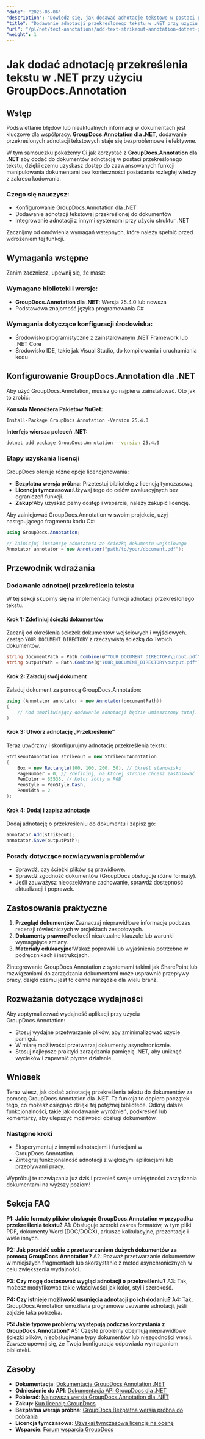 ```yaml
---
"date": "2025-05-06"
"description": "Dowiedz się, jak dodawać adnotacje tekstowe w postaci przekreśleń w dokumentach, korzystając z biblioteki GroupDocs.Annotation dla platformy .NET. Dzięki temu usprawnisz przeglądanie dokumentów i współpracę."
"title": "Dodawanie adnotacji przekreślonego tekstu w .NET przy użyciu GroupDocs.Annotation"
"url": "/pl/net/text-annotations/add-text-strikeout-annotation-dotnet-groupdocs/"
"weight": 1
---
```


# Jak dodać adnotację przekreślenia tekstu w .NET przy użyciu GroupDocs.Annotation

## Wstęp

Podświetlanie błędów lub nieaktualnych informacji w dokumentach jest kluczowe dla współpracy. **GroupDocs.Annotation dla .NET**, dodawanie przekreślonych adnotacji tekstowych staje się bezproblemowe i efektywne.

W tym samouczku pokażemy Ci jak korzystać z **GroupDocs.Annotation dla .NET** aby dodać do dokumentów adnotację w postaci przekreślonego tekstu, dzięki czemu uzyskasz dostęp do zaawansowanych funkcji manipulowania dokumentami bez konieczności posiadania rozległej wiedzy z zakresu kodowania.

### Czego się nauczysz:
- Konfigurowanie GroupDocs.Annotation dla .NET
- Dodawanie adnotacji tekstowej przekreślonej do dokumentów
- Integrowanie adnotacji z innymi systemami przy użyciu struktur .NET

Zacznijmy od omówienia wymagań wstępnych, które należy spełnić przed wdrożeniem tej funkcji.

## Wymagania wstępne

Zanim zaczniesz, upewnij się, że masz:

### Wymagane biblioteki i wersje:
- **GroupDocs.Annotation dla .NET**: Wersja 25.4.0 lub nowsza
- Podstawowa znajomość języka programowania C#

### Wymagania dotyczące konfiguracji środowiska:
- Środowisko programistyczne z zainstalowanym .NET Framework lub .NET Core
- Środowisko IDE, takie jak Visual Studio, do kompilowania i uruchamiania kodu

## Konfigurowanie GroupDocs.Annotation dla .NET

Aby użyć GroupDocs.Annotation, musisz go najpierw zainstalować. Oto jak to zrobić:

**Konsola Menedżera Pakietów NuGet:**
```plaintext
Install-Package GroupDocs.Annotation -Version 25.4.0
```

**Interfejs wiersza poleceń .NET:**
```bash
dotnet add package GroupDocs.Annotation --version 25.4.0
```

### Etapy uzyskania licencji

GroupDocs oferuje różne opcje licencjonowania:
- **Bezpłatna wersja próbna**: Przetestuj bibliotekę z licencją tymczasową.
- **Licencja tymczasowa**:Używaj tego do celów ewaluacyjnych bez ograniczeń funkcji.
- **Zakup**:Aby uzyskać pełny dostęp i wsparcie, należy zakupić licencję.

Aby zainicjować GroupDocs.Annotation w swoim projekcie, użyj następującego fragmentu kodu C#:

```csharp
using GroupDocs.Annotation;

// Zainicjuj instancję adnotatora ze ścieżką dokumentu wejściowego
Annotator annotator = new Annotator("path/to/your/document.pdf");
```

## Przewodnik wdrażania

### Dodawanie adnotacji przekreślenia tekstu

W tej sekcji skupimy się na implementacji funkcji adnotacji przekreślonego tekstu.

#### Krok 1: Zdefiniuj ścieżki dokumentów

Zacznij od określenia ścieżek dokumentów wejściowych i wyjściowych. Zastąp `YOUR_DOCUMENT_DIRECTORY` z rzeczywistą ścieżką do Twoich dokumentów.

```csharp
string documentPath = Path.Combine(@"YOUR_DOCUMENT_DIRECTORY\input.pdf");
string outputPath = Path.Combine(@"YOUR_DOCUMENT_DIRECTORY\output.pdf");
```

#### Krok 2: Załaduj swój dokument

Załaduj dokument za pomocą GroupDocs.Annotation:

```csharp
using (Annotator annotator = new Annotator(documentPath))
{
    // Kod umożliwiający dodawanie adnotacji będzie umieszczony tutaj.
}
```

#### Krok 3: Utwórz adnotację „Przekreślenie”

Teraz utwórzmy i skonfigurujmy adnotację przekreślenia tekstu:

```csharp
StrikeoutAnnotation strikeout = new StrikeoutAnnotation
{
    Box = new Rectangle(100, 100, 200, 50), // Określ stanowisko
    PageNumber = 0, // Zdefiniuj, na której stronie chcesz zastosować
    PenColor = 65535, // Kolor żółty w RGB
    PenStyle = PenStyle.Dash,
    PenWidth = 2
};
```

#### Krok 4: Dodaj i zapisz adnotacje

Dodaj adnotację o przekreśleniu do dokumentu i zapisz go:

```csharp
annotator.Add(strikeout);
annotator.Save(outputPath);
```

### Porady dotyczące rozwiązywania problemów

- Sprawdź, czy ścieżki plików są prawidłowe.
- Sprawdź zgodność dokumentów (GroupDocs obsługuje różne formaty).
- Jeśli zauważysz nieoczekiwane zachowanie, sprawdź dostępność aktualizacji i poprawek.

## Zastosowania praktyczne

1. **Przegląd dokumentów**:Zaznaczaj nieprawidłowe informacje podczas recenzji rówieśniczych w projektach zespołowych.
2. **Dokumenty prawne**:Podkreśl nieaktualne klauzule lub warunki wymagające zmiany.
3. **Materiały edukacyjne**:Wskaż poprawki lub wyjaśnienia potrzebne w podręcznikach i instrukcjach.

Zintegrowanie GroupDocs.Annotation z systemami takimi jak SharePoint lub rozwiązaniami do zarządzania dokumentami może usprawnić przepływy pracy, dzięki czemu jest to cenne narzędzie dla wielu branż.

## Rozważania dotyczące wydajności

Aby zoptymalizować wydajność aplikacji przy użyciu GroupDocs.Annotation:
- Stosuj wydajne przetwarzanie plików, aby zminimalizować użycie pamięci.
- W miarę możliwości przetwarzaj dokumenty asynchronicznie.
- Stosuj najlepsze praktyki zarządzania pamięcią .NET, aby uniknąć wycieków i zapewnić płynne działanie.

## Wniosek

Teraz wiesz, jak dodać adnotację przekreślenia tekstu do dokumentów za pomocą GroupDocs.Annotation dla .NET. Ta funkcja to dopiero początek tego, co możesz osiągnąć dzięki tej potężnej bibliotece. Odkryj dalsze funkcjonalności, takie jak dodawanie wyróżnień, podkreśleń lub komentarzy, aby ulepszyć możliwości obsługi dokumentów.

### Następne kroki
- Eksperymentuj z innymi adnotacjami i funkcjami w GroupDocs.Annotation.
- Zintegruj funkcjonalność adnotacji z większymi aplikacjami lub przepływami pracy.

Wypróbuj te rozwiązania już dziś i przenieś swoje umiejętności zarządzania dokumentami na wyższy poziom!

## Sekcja FAQ

**P1: Jakie formaty plików obsługuje GroupDocs.Annotation w przypadku przekreślenia tekstu?**
A1: Obsługuje szeroki zakres formatów, w tym pliki PDF, dokumenty Word (DOC/DOCX), arkusze kalkulacyjne, prezentacje i wiele innych.

**P2: Jak poradzić sobie z przetwarzaniem dużych dokumentów za pomocą GroupDocs.Annotation?**
A2: Rozważ przetwarzanie dokumentów w mniejszych fragmentach lub skorzystanie z metod asynchronicznych w celu zwiększenia wydajności.

**P3: Czy mogę dostosować wygląd adnotacji o przekreśleniu?**
A3: Tak, możesz modyfikować takie właściwości jak kolor, styl i szerokość.

**P4: Czy istnieje możliwość usunięcia adnotacji po ich dodaniu?**
A4: Tak, GroupDocs.Annotation umożliwia programowe usuwanie adnotacji, jeśli zajdzie taka potrzeba.

**P5: Jakie typowe problemy występują podczas korzystania z GroupDocs.Annotation?**
A5: Częste problemy obejmują nieprawidłowe ścieżki plików, nieobsługiwane typy dokumentów lub niezgodności wersji. Zawsze upewnij się, że Twoja konfiguracja odpowiada wymaganiom biblioteki.

## Zasoby
- **Dokumentacja**: [Dokumentacja GroupDocs Annotation .NET](https://docs.groupdocs.com/annotation/net/)
- **Odniesienie do API**: [Dokumentacja API GroupDocs dla .NET](https://reference.groupdocs.com/annotation/net/)
- **Pobierać**: [Najnowsza wersja GroupDocs.Annotation dla .NET](https://releases.groupdocs.com/annotation/net/)
- **Zakup**: [Kup licencję GroupDocs](https://purchase.groupdocs.com/buy)
- **Bezpłatna wersja próbna**: [GroupDocs Bezpłatna wersja próbna do pobrania](https://releases.groupdocs.com/annotation/net/)
- **Licencja tymczasowa**: [Uzyskaj tymczasową licencję na ocenę](https://purchase.groupdocs.com/temporary-license/)
- **Wsparcie**: [Forum wsparcia GroupDocs](https://forum.groupdocs.com/c/annotation/)
